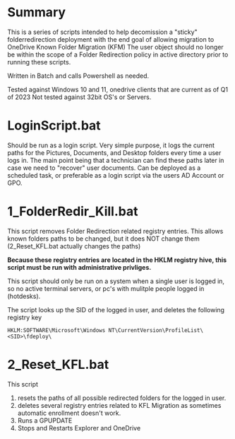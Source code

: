 # Summary
This is a series of scripts intended to help decomission a "sticky" folderredirection deployment with the end goal of allowing migration to OneDrive Known Folder Migration (KFM)
The user object should no longer be within the scope of a Folder Redirection policy in active directory prior to running these scripts.

Written in Batch and calls Powershell as needed.

Tested against Windows 10 and 11, onedrive clients that are current as of Q1 of 2023
Not tested against 32bit OS's or Servers.

# LoginScript.bat
Should be run as a login script. Very simple purpose, it logs the current paths for the Pictures, Documents, and Desktop folders every time a user logs in. The main point being that a technician can find these paths later in case we need to "recover" user documents. Can be deployed as a scheduled task, or preferable as a login script via the users AD Account or GPO.

# 1_FolderRedir_Kill.bat
This script removes Folder Redirection related registry entries. This allows known folders paths to be changed, but it does NOT change them (2_Reset_KFL.bat actually changes the paths)

**Because these registry entries are located in the HKLM registry hive, this script must be run with administrative privliges.**

This script should only be run on a system when a single user is logged in, so no active terminal servers, or pc's with mulitple people logged in (hotdesks).

The script looks up the SID of the logged in user, and deletes the following registry key

    HKLM:SOFTWARE\Microsoft\Windows NT\CurrentVersion\ProfileList\<SID>\fdeploy\

# 2_Reset_KFL.bat
This script
1. resets the paths of all possible redirected folders for the logged in user.
2. deletes several registry entries related to KFL Migration as sometimes automatic enrollment doesn't work.
3. Runs a GPUPDATE
4. Stops and Restarts Explorer and OneDrive
